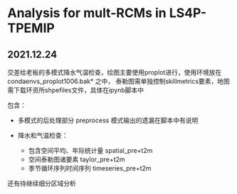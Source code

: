 # Analysis for mult-RCMs in LS4P-TPEMIP

## 2021.12.24

交差给老板的多模式降水气温检查，绘图主要使用proplot进行，使用环境放在 condaenvs_proplot1006.bak* 之中，
泰勒图需单独控制skillmetrics要素，地图需下载环资所shpefiles文件，具体在ipynb脚本中

包含：
- 多模式的后处理部分 preprocess
    模式输出的遗漏在脚本中有说明

- 降水和气温检查：
    - 包含空间平均、年际统计量 spatial_pre+t2m
    - 空间泰勒图诸要素 taylor_pre+t2m
    - 季节循环序列时间序列 timeseries_pre+t2m

还有待继续细分区域分析

